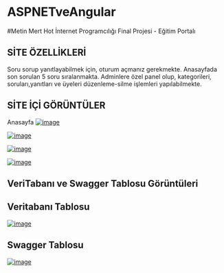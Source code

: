 # ASPNETveAngular


#Metin Mert Hot İnternet Programcılığı Final Projesi - Eğitim Portalı

## SİTE ÖZELLİKLERİ
Soru sorup yanıtlayabilmek için, oturum açmanız gerekmekte. Anasayfada son sorulan 5 soru sıralanmakta. Adminlere özel panel olup, kategorileri, soruları,yanıtları ve üyeleri düzenleme-silme işlemleri yapılabilmekte.


## SİTE İÇİ GÖRÜNTÜLER

Anasayfa
[![image](https://www.linkpicture.com/q/Ekran-goruntusu-2022-06-02-203715.jpg)](https://www.linkpicture.com/view.php?img=LPic62991db2547831556198877)


[![image](https://www.linkpicture.com/q/Ekran-goruntusu-2022-06-02-203642.jpg)](https://www.linkpicture.com/view.php?img=LPic62991d95593e5643471880)


[![image](https://www.linkpicture.com/q/Ekran-goruntusu-2022-06-02-203554.jpg)](https://www.linkpicture.com/view.php?img=LPic62991d53ce8de1089588864)


[![image](https://www.linkpicture.com/q/Ekran-goruntusu-2022-06-02-203738.jpg)](https://www.linkpicture.com/view.php?img=LPic62991dc9f269a567757636)




## VeriTabanı ve Swagger Tablosu Görüntüleri



## Veritabanı Tablosu

[![image](https://www.linkpicture.com/q/Ekran-goruntusu-2022-03-24-195030.jpg)](https://www.linkpicture.com/view.php?img=LPic62991df835eea216026633)

## Swagger Tablosu
[![image](https://www.linkpicture.com/q/screencapture-localhost-49366-swagger-ui-index-2022-06-02-20_38_31.png)](https://www.linkpicture.com/view.php?img=LPic62991e2aec9011711936396)

